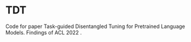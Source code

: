 # TDT
 Code for paper Task-guided Disentangled Tuning for Pretrained Language Models. Findings of ACL 2022 .

